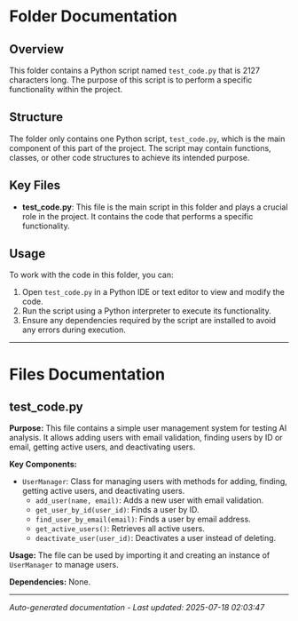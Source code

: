 # Folder Documentation

## Overview
This folder contains a Python script named `test_code.py` that is 2127 characters long. The purpose of this script is to perform a specific functionality within the project.

## Structure
The folder only contains one Python script, `test_code.py`, which is the main component of this part of the project. The script may contain functions, classes, or other code structures to achieve its intended purpose.

## Key Files
- **test_code.py**: This file is the main script in this folder and plays a crucial role in the project. It contains the code that performs a specific functionality.

## Usage
To work with the code in this folder, you can:
1. Open `test_code.py` in a Python IDE or text editor to view and modify the code.
2. Run the script using a Python interpreter to execute its functionality.
3. Ensure any dependencies required by the script are installed to avoid any errors during execution.

---

# Files Documentation

## test_code.py

**Purpose:** This file contains a simple user management system for testing AI analysis. It allows adding users with email validation, finding users by ID or email, getting active users, and deactivating users.

**Key Components:**
- `UserManager`: Class for managing users with methods for adding, finding, getting active users, and deactivating users.
  - `add_user(name, email)`: Adds a new user with email validation.
  - `get_user_by_id(user_id)`: Finds a user by ID.
  - `find_user_by_email(email)`: Finds a user by email address.
  - `get_active_users()`: Retrieves all active users.
  - `deactivate_user(user_id)`: Deactivates a user instead of deleting.

**Usage:** The file can be used by importing it and creating an instance of `UserManager` to manage users.

**Dependencies:** None.

---
*Auto-generated documentation - Last updated: 2025-07-18 02:03:47*
